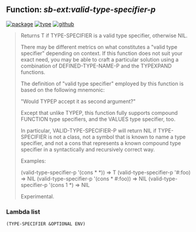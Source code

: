 ## Function: ***sb-ext:valid-type-specifier-p***
[![package](https://img.shields.io/badge/Package-SB--EXT-5f9ea0.svg?style=social&colorA=999999)](../) [![type](https://img.shields.io/badge/Type-Function-5f9ea0.svg?style=social&colorA=999999)](../#function) [![github](https://img.shields.io/badge/GitHub-View_the_source-5f9ea0.svg?style=social&colorA=999999&logo=github)](https://github.com/sbcl/sbcl/blob/master/src/code/target-type.lisp/) 

> Returns T if TYPE-SPECIFIER is a valid type specifier, otherwise NIL.
> 
> There may be different metrics on what constitutes a "valid type
> specifier" depending on context. If this function does not suit your
> exact need, you may be able to craft a particular solution using a
> combination of DEFINED-TYPE-NAME-P and the TYPEXPAND functions.
> 
> The definition of "valid type specifier" employed by this function
> is based on the following mnemonic:
> 
> "Would TYPEP accept it as second argument?"
> 
> Except that unlike TYPEP, this function fully supports compound
> FUNCTION type specifiers, and the VALUES type specifier, too.
> 
> In particular, VALID-TYPE-SPECIFIER-P will return NIL if
> TYPE-SPECIFIER is not a class, not a symbol that is known to name a
> type specifier, and not a cons that represents a known compound type
> specifier in a syntactically and recursively correct way.
> 
> Examples:
> 
> (valid-type-specifier-p '(cons * *))     => T
> (valid-type-specifier-p '#:foo)          => NIL
> (valid-type-specifier-p '(cons * #:foo)) => NIL
> (valid-type-specifier-p '(cons 1 *)      => NIL
> 
> Experimental.

### Lambda list
```
(TYPE-SPECIFIER &OPTIONAL ENV)
```
